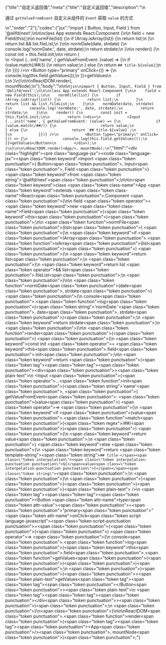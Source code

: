 {"title":"自定义返回值","meta":{"title":"自定义返回值","description":"\n<p>通过 <code>getValueFromEvent</code> 自定义从组件的 <code>Event</code> 获取 <code>value</code> 的方式</p>\n","order":"2"},"codes":{"jsx":"import { Button, Input, Field } from '@alifd/next';\n\n\nclass App extends React.Component {\n\n    field = new Field(this);\n\n    normFile(list) {\n        if (Array.isArray(list)) {\n            return list;\n        }\n        return list && list.fileList;\n    }\n\n    normDate(date, strdate) {\n        console.log('normDate:', date, strdate);\n        return strdate;\n    }\n\n    render() {\n        const init = this.field.init;\n\n        return (<div>\n            <Input {...init('name', { getValueFromEvent: (value) => {\n                if (value.match(/##/)) {\n                    return value;\n                } else {\n                    return `## title-${value}`;\n                }\n            }})} />\n            <Button type=\"primary\" onClick={() => {\n                console.log(this.field.getValues());\n            }}>getValues</Button>\n        </div>);\n    }\n}\n\n\nReactDOM.render(<App/>, mountNode);\n"},"body":"\n\n\n````jsx\nimport { Button, Input, Field } from '@alifd/next';\n\n\nclass App extends React.Component {\n\n    field = new Field(this);\n\n    normFile(list) {\n        if (Array.isArray(list)) {\n            return list;\n        }\n        return list && list.fileList;\n    }\n\n    normDate(date, strdate) {\n        console.log('normDate:', date, strdate);\n        return strdate;\n    }\n\n    render() {\n        const init = this.field.init;\n\n        return (<div>\n            <Input {...init('name', { getValueFromEvent: (value) => {\n                if (value.match(/##/)) {\n                    return value;\n                } else {\n                    return `## title-${value}`;\n                }\n            }})} />\n            <Button type=\"primary\" onClick={() => {\n                console.log(this.field.getValues());\n            }}>getValues</Button>\n        </div>);\n    }\n}\n\n\nReactDOM.render(<App/>, mountNode);\n````","html":"<script>(function(){'use strict';\n\nvar _createClass = function () { function defineProperties(target, props) { for (var i = 0; i < props.length; i++) { var descriptor = props[i]; descriptor.enumerable = descriptor.enumerable || false; descriptor.configurable = true; if (\"value\" in descriptor) descriptor.writable = true; Object.defineProperty(target, descriptor.key, descriptor); } } return function (Constructor, protoProps, staticProps) { if (protoProps) defineProperties(Constructor.prototype, protoProps); if (staticProps) defineProperties(Constructor, staticProps); return Constructor; }; }();\n\nvar _next = require('@alifd/next');\n\nfunction _classCallCheck(instance, Constructor) { if (!(instance instanceof Constructor)) { throw new TypeError(\"Cannot call a class as a function\"); } }\n\nfunction _possibleConstructorReturn(self, call) { if (!self) { throw new ReferenceError(\"this hasn't been initialised - super() hasn't been called\"); } return call && (typeof call === \"object\" || typeof call === \"function\") ? call : self; }\n\nfunction _inherits(subClass, superClass) { if (typeof superClass !== \"function\" && superClass !== null) { throw new TypeError(\"Super expression must either be null or a function, not \" + typeof superClass); } subClass.prototype = Object.create(superClass && superClass.prototype, { constructor: { value: subClass, enumerable: false, writable: true, configurable: true } }); if (superClass) Object.setPrototypeOf ? Object.setPrototypeOf(subClass, superClass) : subClass.__proto__ = superClass; }\n\nvar App = function (_React$Component) {\n    _inherits(App, _React$Component);\n\n    function App() {\n        var _ref;\n\n        var _temp, _this, _ret;\n\n        _classCallCheck(this, App);\n\n        for (var _len = arguments.length, args = Array(_len), _key = 0; _key < _len; _key++) {\n            args[_key] = arguments[_key];\n        }\n\n        return _ret = (_temp = (_this = _possibleConstructorReturn(this, (_ref = App.__proto__ || Object.getPrototypeOf(App)).call.apply(_ref, [this].concat(args))), _this), _this.field = new _next.Field(_this), _temp), _possibleConstructorReturn(_this, _ret);\n    }\n\n    _createClass(App, [{\n        key: 'normFile',\n        value: function normFile(list) {\n            if (Array.isArray(list)) {\n                return list;\n            }\n            return list && list.fileList;\n        }\n    }, {\n        key: 'normDate',\n        value: function normDate(date, strdate) {\n            console.log('normDate:', date, strdate);\n            return strdate;\n        }\n    }, {\n        key: 'render',\n        value: function render() {\n            var _this2 = this;\n\n            var init = this.field.init;\n\n            return React.createElement(\n                'div',\n                null,\n                React.createElement(_next.Input, init('name', { getValueFromEvent: function getValueFromEvent(value) {\n                        if (value.match(/##/)) {\n                            return value;\n                        } else {\n                            return '## title-' + value;\n                        }\n                    } })),\n                React.createElement(\n                    _next.Button,\n                    { type: 'primary', onClick: function onClick() {\n                            console.log(_this2.field.getValues());\n                        } },\n                    'getValues'\n                )\n            );\n        }\n    }]);\n\n    return App;\n}(React.Component);\n\nReactDOM.render(React.createElement(App, null), mountNode);})()</script><div class=\"highlight\"><pre class=\"language-jsx\"><code class=\"language-jsx\"><span class=\"token keyword\">import</span> <span class=\"token punctuation\">{</span> Button<span class=\"token punctuation\">,</span> Input<span class=\"token punctuation\">,</span> Field <span class=\"token punctuation\">}</span> <span class=\"token keyword\">from</span> <span class=\"token string\">'@alifd/next'</span><span class=\"token punctuation\">;</span>\n\n\n<span class=\"token keyword\">class</span> <span class=\"token class-name\">App</span> <span class=\"token keyword\">extends</span> <span class=\"token class-name\">React<span class=\"token punctuation\">.</span>Component</span> <span class=\"token punctuation\">{</span>\n\n    field <span class=\"token operator\">=</span> <span class=\"token keyword\">new</span> <span class=\"token class-name\">Field</span><span class=\"token punctuation\">(</span><span class=\"token keyword\">this</span><span class=\"token punctuation\">)</span><span class=\"token punctuation\">;</span>\n\n    <span class=\"token function\">normFile</span><span class=\"token punctuation\">(</span>list<span class=\"token punctuation\">)</span> <span class=\"token punctuation\">{</span>\n        <span class=\"token keyword\">if</span> <span class=\"token punctuation\">(</span>Array<span class=\"token punctuation\">.</span><span class=\"token function\">isArray</span><span class=\"token punctuation\">(</span>list<span class=\"token punctuation\">)</span><span class=\"token punctuation\">)</span> <span class=\"token punctuation\">{</span>\n            <span class=\"token keyword\">return</span> list<span class=\"token punctuation\">;</span>\n        <span class=\"token punctuation\">}</span>\n        <span class=\"token keyword\">return</span> list <span class=\"token operator\">&amp;&amp;</span> list<span class=\"token punctuation\">.</span>fileList<span class=\"token punctuation\">;</span>\n    <span class=\"token punctuation\">}</span>\n\n    <span class=\"token function\">normDate</span><span class=\"token punctuation\">(</span>date<span class=\"token punctuation\">,</span> strdate<span class=\"token punctuation\">)</span> <span class=\"token punctuation\">{</span>\n        console<span class=\"token punctuation\">.</span><span class=\"token function\">log</span><span class=\"token punctuation\">(</span><span class=\"token string\">'normDate:'</span><span class=\"token punctuation\">,</span> date<span class=\"token punctuation\">,</span> strdate<span class=\"token punctuation\">)</span><span class=\"token punctuation\">;</span>\n        <span class=\"token keyword\">return</span> strdate<span class=\"token punctuation\">;</span>\n    <span class=\"token punctuation\">}</span>\n\n    <span class=\"token function\">render</span><span class=\"token punctuation\">(</span><span class=\"token punctuation\">)</span> <span class=\"token punctuation\">{</span>\n        <span class=\"token keyword\">const</span> init <span class=\"token operator\">=</span> <span class=\"token keyword\">this</span><span class=\"token punctuation\">.</span>field<span class=\"token punctuation\">.</span>init<span class=\"token punctuation\">;</span>\n\n        <span class=\"token keyword\">return</span> <span class=\"token punctuation\">(</span><span class=\"token tag\"><span class=\"token tag\"><span class=\"token punctuation\">&lt;</span>div</span><span class=\"token punctuation\">></span></span><span class=\"token plain-text\">\n            &lt;Input </span><span class=\"token punctuation\">{</span><span class=\"token operator\">...</span><span class=\"token function\">init</span><span class=\"token punctuation\">(</span><span class=\"token string\">'name'</span><span class=\"token punctuation\">,</span> <span class=\"token punctuation\">{</span> getValueFromEvent<span class=\"token punctuation\">:</span> <span class=\"token punctuation\">(</span>value<span class=\"token punctuation\">)</span> <span class=\"token operator\">=></span> <span class=\"token punctuation\">{</span>\n                <span class=\"token keyword\">if</span> <span class=\"token punctuation\">(</span>value<span class=\"token punctuation\">.</span><span class=\"token function\">match</span><span class=\"token punctuation\">(</span><span class=\"token regex\">/##/</span><span class=\"token punctuation\">)</span><span class=\"token punctuation\">)</span> <span class=\"token punctuation\">{</span>\n                    <span class=\"token keyword\">return</span> value<span class=\"token punctuation\">;</span>\n                <span class=\"token punctuation\">}</span> <span class=\"token keyword\">else</span> <span class=\"token punctuation\">{</span>\n                    <span class=\"token keyword\">return</span> <span class=\"token template-string\"><span class=\"token string\">`## title-</span><span class=\"token interpolation\"><span class=\"token interpolation-punctuation punctuation\">${</span>value<span class=\"token interpolation-punctuation punctuation\">}</span></span><span class=\"token string\">`</span></span><span class=\"token punctuation\">;</span>\n                <span class=\"token punctuation\">}</span>\n            <span class=\"token punctuation\">}</span><span class=\"token punctuation\">}</span><span class=\"token punctuation\">)</span><span class=\"token punctuation\">}</span><span class=\"token plain-text\"> />\n            </span><span class=\"token tag\"><span class=\"token tag\"><span class=\"token punctuation\">&lt;</span>Button</span> <span class=\"token attr-name\">type</span><span class=\"token attr-value\"><span class=\"token punctuation\">=</span><span class=\"token punctuation\">\"</span>primary<span class=\"token punctuation\">\"</span></span> <span class=\"token attr-name\">onClick</span><span class=\"token script language-javascript\"><span class=\"token script-punctuation punctuation\">=</span><span class=\"token punctuation\">{</span><span class=\"token punctuation\">(</span><span class=\"token punctuation\">)</span> <span class=\"token operator\">=></span> <span class=\"token punctuation\">{</span>\n                console<span class=\"token punctuation\">.</span><span class=\"token function\">log</span><span class=\"token punctuation\">(</span><span class=\"token keyword\">this</span><span class=\"token punctuation\">.</span>field<span class=\"token punctuation\">.</span><span class=\"token function\">getValues</span><span class=\"token punctuation\">(</span><span class=\"token punctuation\">)</span><span class=\"token punctuation\">)</span><span class=\"token punctuation\">;</span>\n            <span class=\"token punctuation\">}</span><span class=\"token punctuation\">}</span></span><span class=\"token punctuation\">></span></span><span class=\"token plain-text\">getValues</span><span class=\"token tag\"><span class=\"token tag\"><span class=\"token punctuation\">&lt;/</span>Button</span><span class=\"token punctuation\">></span></span><span class=\"token plain-text\">\n        </span><span class=\"token tag\"><span class=\"token tag\"><span class=\"token punctuation\">&lt;/</span>div</span><span class=\"token punctuation\">></span></span><span class=\"token punctuation\">)</span><span class=\"token punctuation\">;</span>\n    <span class=\"token punctuation\">}</span>\n<span class=\"token punctuation\">}</span>\n\n\nReactDOM<span class=\"token punctuation\">.</span><span class=\"token function\">render</span><span class=\"token punctuation\">(</span><span class=\"token tag\"><span class=\"token tag\"><span class=\"token punctuation\">&lt;</span>App</span><span class=\"token punctuation\">/></span></span><span class=\"token punctuation\">,</span> mountNode<span class=\"token punctuation\">)</span><span class=\"token punctuation\">;</span></code></pre></div>"}